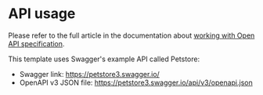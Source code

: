 # API usage

Please refer to the full article in the documentation about [working with Open API specification](../../../docs/requests.md).

This template uses Swagger's example API called Petstore:
- Swagger link: https://petstore3.swagger.io/
- OpenAPI v3 JSON file: https://petstore3.swagger.io/api/v3/openapi.json
